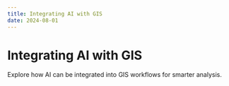 ```yaml
---
title: Integrating AI with GIS
date: 2024-08-01
---
```


# Integrating AI with GIS

Explore how AI can be integrated into GIS workflows for smarter analysis.
